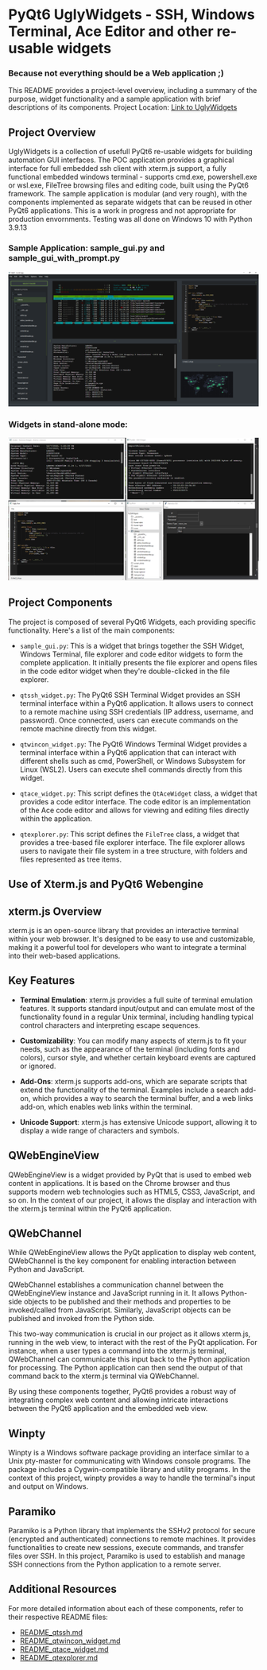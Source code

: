 # PyQt6 UglyWidgets - SSH, Windows Terminal, Ace Editor and other re-usable widgets
### Because not everything should be a Web application ;)

This README provides a project-level overview, including a summary of the purpose, widget functionality and a sample application with brief descriptions of its components.
Project Location: [Link to UglyWidgets](https://github.com/scottpeterman/UglyWidgets)

## Project Overview

UglyWidgets is a collection of usefull PyQt6 re-usable widgets for building automation GUI interfaces. The POC application provides a graphical interface for full embedded ssh client with xterm.js support, a fully functional embedded windows terminal - supports cmd.exe, powershell.exe or wsl.exe, FileTree browsing files and editing code, built using the PyQt6 framework. The sample application is modular (and very rough), with the components implemented as separate widgets that can be reused in other PyQt6 applications. This is a work in progress and not appropriate for production envornments. Testing was all done on Windows 10 with Python 3.9.13

### Sample Application: sample_gui.py and sample_gui_with_prompt.py
![Sample GUI](./screen_shots/sample_gui.png)

### Widgets in stand-alone mode:
![Widgets](./screen_shots/widgets.png)

## Project Components

The project is composed of several PyQt6 Widgets, each providing specific functionality. Here's a list of the main components:

- `sample_gui.py`: This is a widget that brings together the SSH Widget, Windows Terminal, file explorer and code editor widgets to form the complete application. It initially presents the file explorer and opens files in the code editor widget when they're double-clicked in the file explorer.

- `qtssh_widget.py`: The PyQt6 SSH Terminal Widget provides an SSH terminal interface within a PyQt6 application. It allows users to connect to a remote machine using SSH credentials (IP address, username, and password). Once connected, users can execute commands on the remote machine directly from this widget.

- `qtwincon_widget.py`: The PyQt6 Windows Terminal Widget provides a terminal interface within a PyQt6 application that can interact with different shells such as cmd, PowerShell, or Windows Subsystem for Linux (WSL2). Users can execute shell commands directly from this widget.

- `qtace_widget.py`: This script defines the `QtAceWidget` class, a widget that provides a code editor interface. The code editor is an implementation of the Ace code editor and allows for viewing and editing files directly within the application.

- `qtexplorer.py`: This script defines the `FileTree` class, a widget that provides a tree-based file explorer interface. The file explorer allows users to navigate their file system in a tree structure, with folders and files represented as tree items.


## Use of Xterm.js and PyQt6 Webengine
## xterm.js Overview

xterm.js is an open-source library that provides an interactive terminal within your web browser. It's designed to be easy to use and customizable, making it a powerful tool for developers who want to integrate a terminal into their web-based applications.

## Key Features

- **Terminal Emulation**: xterm.js provides a full suite of terminal emulation features. It supports standard input/output and can emulate most of the functionality found in a regular Unix terminal, including handling typical control characters and interpreting escape sequences.

- **Customizability**: You can modify many aspects of xterm.js to fit your needs, such as the appearance of the terminal (including fonts and colors), cursor style, and whether certain keyboard events are captured or ignored.

- **Add-Ons**: xterm.js supports add-ons, which are separate scripts that extend the functionality of the terminal. Examples include a search add-on, which provides a way to search the terminal buffer, and a web links add-on, which enables web links within the terminal.

- **Unicode Support**: xterm.js has extensive Unicode support, allowing it to display a wide range of characters and symbols.

## QWebEngineView

QWebEngineView is a widget provided by PyQt that is used to embed web content in applications. It is based on the Chrome browser and thus supports modern web technologies such as HTML5, CSS3, JavaScript, and so on. In the context of our project, it allows the display and interaction with the xterm.js terminal within the PyQt6 application.

## QWebChannel

While QWebEngineView allows the PyQt application to display web content, QWebChannel is the key component for enabling interaction between Python and JavaScript.

QWebChannel establishes a communication channel between the QWebEngineView instance and JavaScript running in it. It allows Python-side objects to be published and their methods and properties to be invoked/called from JavaScript. Similarly, JavaScript objects can be published and invoked from the Python side.

This two-way communication is crucial in our project as it allows xterm.js, running in the web view, to interact with the rest of the PyQt application. For instance, when a user types a command into the xterm.js terminal, QWebChannel can communicate this input back to the Python application for processing. The Python application can then send the output of that command back to the xterm.js terminal via QWebChannel.

By using these components together, PyQt6 provides a robust way of integrating complex web content and allowing intricate interactions between the PyQt6 application and the embedded web view.

## Winpty

Winpty is a Windows software package providing an interface similar to a Unix pty-master for communicating with Windows console programs. The package includes a Cygwin-compatible library and utility programs. In the context of this project, winpty provides a way to handle the terminal's input and output on Windows.

## Paramiko

Paramiko is a Python library that implements the SSHv2 protocol for secure (encrypted and authenticated) connections to remote machines. It provides functionalities to create new sessions, execute commands, and transfer files over SSH. In this project, Paramiko is used to establish and manage SSH connections from the Python application to a remote server.


## Additional Resources

For more detailed information about each of these components, refer to their respective README files:

- [README_qtssh.md](./readme_qtssh_widget.md)
- [README_qtwincon_widget.md](./readme_qtwincon_widget.md)
- [README_qtace_widget.md](./readme_qtace_widget.md)
- [README_qtexplorer.md](./readme_qtexplorer.md)


<meta name="google-site-verification" content="6qF6kKBZ6q4VItmtN-B12aiyN4HP5tyAsYpP7VXyHi4" />
